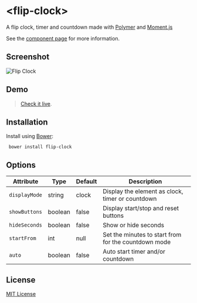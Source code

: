 # &lt;flip-clock&gt;

A flip clock, timer and countdown made with [Polymer](http://polymer-project.org) and [Moment.js](https://github.com/moment/momentjs.com)

See the [component page](http://Granze.github.io/flip-clock) for more information.

## Screenshot 

![Flip Clock](http://i.imgur.com/r5RBxL1.png)

## Demo

> [Check it live](http://granze.github.io/flip-clock/components/flip-clock/demo.html).

## Installation

Install using [Bower](http://bower.io):

```shell
 bower install flip-clock
```

## Options

| Attribute    | Type    | Default   | Description                         |
|--------------|---------|-----------|-------------------------------------|
| `displayMode`       | string  |    clock       | Display the element as clock, timer or countdown    |
| `showButtons`         | boolean  | false | Display start/stop and reset buttons |
| `hideSeconds` | boolean | false     | Show or hide seconds         |
| `startFrom` | int | null     | Set the minutes to start from for the countdown mode    |
| `auto`   | boolean | false     | Auto start timer and/or countdown            |

## License

[MIT License](http://opensource.org/licenses/MIT)

